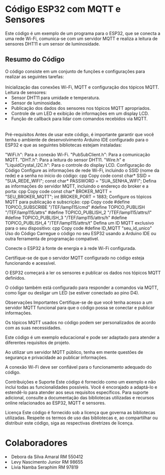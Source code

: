 <h1>Código ESP32 com MQTT e Sensores</h1>
Este código é um exemplo de um programa para o ESP32, que se conecta a uma rede Wi-Fi, comunica-se com um servidor MQTT e realiza a leitura de sensores DHT11 e um sensor de luminosidade.

<h2>Resumo do Código</h2>
O código consiste em um conjunto de funções e configurações para realizar as seguintes tarefas:
<br></br>
Inicialização das conexões Wi-Fi, MQTT e configuração dos tópicos MQTT.
Leitura de sensores:
<li>Sensor DHT11 para umidade e temperatura.</li>
<li>Sensor de luminosidade.</li>
<li>Publicação dos dados dos sensores nos tópicos MQTT apropriados.</li>
<li>Controle de um LED e exibição de informações em um display LCD.</li>
<li>Função de callback para lidar com comandos recebidos via MQTT.</li>
<br></br>
Pré-requisitos
Antes de usar este código, é importante garantir que você tenha o ambiente de desenvolvimento Arduino IDE configurado para o ESP32 e que as seguintes bibliotecas estejam instaladas:

"WiFi.h": Para a conexão Wi-Fi.
"PubSubClient.h": Para a comunicação MQTT.
"DHT.h": Para a leitura do sensor DHT11.
"Wire.h" e "LiquidCrystal_I2C.h": Para o controle do display LCD.
Configuração do Código
Configure as informações de rede Wi-Fi, incluindo o SSID (nome da rede) e a senha no início do código:
cpp
Copy code
const char* SSID = "SUA_REDE_WIFI";
const char* PASSWORD = "SUA_SENHA_WIFI";
Defina as informações do servidor MQTT, incluindo o endereço do broker e a porta:
cpp
Copy code
const char* BROKER_MQTT = "SEU_BROKER_MQTT";
int BROKER_PORT = 1883;
Configure os tópicos MQTT para publicação e subscrição:
cpp
Copy code
#define TOPICO_SUBSCRIBE    "/TEF/lamp115/cmd"
#define TOPICO_PUBLISH      "/TEF/lamp115/attrs"
#define TOPICO_PUBLISH_2    "/TEF/lamp115/attrs/l"
#define TOPICO_PUBLISH_3    "/TEF/lamp115/attrs/h"
#define TOPICO_PUBLISH_4    "/TEF/lamp115/attrs/t"
Defina um ID MQTT exclusivo para o seu dispositivo:
cpp
Copy code
#define ID_MQTT  "seu_id_unico"
Uso do Código
Carregue o código no seu ESP32 usando a Arduino IDE ou outra ferramenta de programação compatível.

Conecte o ESP32 à fonte de energia e à rede Wi-Fi configurada.

Certifique-se de que o servidor MQTT configurado no código esteja funcionando e acessível.

O ESP32 começará a ler os sensores e publicar os dados nos tópicos MQTT definidos.

O código também está configurado para responder a comandos via MQTT, como ligar ou desligar um LED (se estiver conectado ao pino D4).

Observações Importantes
Certifique-se de que você tenha acesso a um servidor MQTT funcional para que o código possa se conectar e publicar informações.

Os tópicos MQTT usados no código podem ser personalizados de acordo com as suas necessidades.

Este código é um exemplo educacional e pode ser adaptado para atender a diferentes requisitos de projeto.

Ao utilizar um servidor MQTT público, tenha em mente questões de segurança e privacidade ao publicar informações.

A conexão Wi-Fi deve ser confiável para o funcionamento adequado do código.

Contribuições e Suporte
Este código é fornecido como um exemplo e não inclui todas as funcionalidades possíveis. Você é encorajado a adaptá-lo e estendê-lo para atender aos seus requisitos específicos. Para suporte adicional, consulte a documentação das bibliotecas utilizadas e recursos online relacionados ao ESP32, MQTT e sensores.

Licença
Este código é fornecido sob a licença que governa as bibliotecas utilizadas. Respeite os termos de uso das bibliotecas e, ao compartilhar ou distribuir este código, siga as respectivas diretrizes de licença.
<h1>Colaboradores</h1>
<li>Debora da Silva Amaral RM 550412</li>
<li>Levy Nascimento Junior RM 98655</li>
<li>Lívia Namba Seraphim RM 97819</li>
